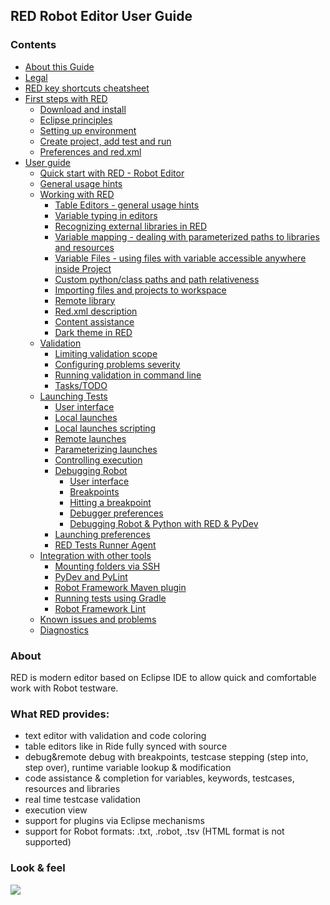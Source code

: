 <html>
<head>
<link href="PLUGINS_ROOT/org.robotframework.ide.eclipse.main.plugin.doc.user/help/style.css" rel="stylesheet" type="text/css"/>
</head>
<body>
<h2>RED Robot Editor User Guide</h2>
<h3>Contents</h3>
<ul>
<li><a href="..\about.html">About this Guide</a>
</li>
<li><a href="..\legal.html">Legal</a>
</li>
<li><a href="..\keys.html">RED key shortcuts cheatsheet</a>
</li>
<li><a href="..\first_steps\first_steps.html">First steps with RED</a>
<ul>
<li><a href="..\first_steps\download_install.html">Download and install</a>
</li>
<li><a href="..\first_steps\eclipse_principles.html">Eclipse principles</a>
</li>
<li><a href="..\first_steps\setting_up_environment.html">Setting up environment</a>
</li>
<li><a href="..\first_steps\create_run.html">Create project, add test and run</a>
</li>
<li><a href="..\first_steps\preferences_misc.html">Preferences and red.xml</a>
</li>
</ul></li>
<li><a href="..\user_guide\user_guide.html">User guide</a>
<ul>
<li><a href="..\user_guide\quick_start.html">Quick start with RED - Robot Editor</a>
</li>
<li><a href="..\user_guide\general.html">General usage hints</a>
</li>
<li><a href="..\user_guide\working_with_red.html">Working with RED</a>
<ul>
<li><a href="..\user_guide\working_with_red\table_general.html">Table Editors - general usage hints</a>
</li>
<li><a href="..\user_guide\working_with_red\variable_typing.html">Variable typing in editors</a>
</li>
<li><a href="..\user_guide\working_with_red\libs.html">Recognizing external libraries in RED</a>
</li>
<li><a href="..\user_guide\working_with_red\variable_mapping.html">Variable mapping - dealing with parameterized paths to libraries and resources</a>
</li>
<li><a href="..\user_guide\working_with_red\variable_files.html">Variable Files - using files with variable accessible anywhere inside Project</a>
</li>
<li><a href="..\user_guide\working_with_red\custom_paths_relatve.html">Custom python/class paths and path relativeness</a>
</li>
<li><a href="..\user_guide\working_with_red\importing.html">Importing files and projects to workspace</a>
</li>
<li><a href="..\user_guide\working_with_red\remote_library.html">Remote library</a>
</li>
<li><a href="..\user_guide\working_with_red\red_xml.html">Red.xml description</a>
</li>
<li><a href="..\user_guide\working_with_red\content_assist.html">Content assistance</a>
</li>
<li><a href="..\user_guide\working_with_red\dark_theme.html">Dark theme in RED</a>
</li>
</ul></li>
<li><a href="..\user_guide\validation.html">Validation</a>
<ul>
<li><a href="..\user_guide\validation\scope.html">Limiting validation scope</a>
</li>
<li><a href="..\user_guide\validation\validation_preferences.html">Configuring problems severity</a>
</li>
<li><a href="..\user_guide\validation\headless.html">Running validation in command line</a>
</li>
<li><a href="..\user_guide\validation\tasks.html">Tasks/TODO</a>
</li>
</ul></li>
<li><a href="..\user_guide\launching.html">Launching Tests</a>
<ul>
<li><a href="..\user_guide\launching\ui_elements.html">User interface</a>
</li>
<li><a href="..\user_guide\launching\local_launch.html">Local launches</a>
</li>
<li><a href="..\user_guide\launching\local_launch_scripting.html">Local launches scripting</a>
</li>
<li><a href="..\user_guide\launching\remote_launch.html">Remote launches</a>
</li>
<li><a href="..\user_guide\launching\string_substitution.html">Parameterizing launches</a>
</li>
<li><a href="..\user_guide\launching\exec_control.html">Controlling execution</a>
</li>
<li><a href="..\user_guide\launching\debug.html">Debugging Robot</a>
<ul>
<li><a href="..\user_guide\launching\debug\ui_elements.html">User interface</a>
</li>
<li><a href="..\user_guide\launching\debug\breakpoints.html">Breakpoints</a>
</li>
<li><a href="..\user_guide\launching\debug\hitting_a_breakpoint.html">Hitting a breakpoint</a>
</li>
<li><a href="..\user_guide\launching\debug\preferences.html">Debugger preferences</a>
</li>
<li><a href="..\user_guide\launching\debug\robot_python_debug.html">Debugging Robot &amp; Python with RED &amp; PyDev</a>
</li>
</ul></li>
<li><a href="..\user_guide\launching\launch_prefs.html">Launching preferences</a>
</li>
<li><a href="..\user_guide\launching\red_agent.html">RED Tests Runner Agent</a>
</li>
</ul></li>
<li><a href="..\user_guide\tools_integration.html">Integration with other tools</a>
<ul>
<li><a href="..\user_guide\tools_integration\virtual_folders.html">Mounting folders via SSH</a>
</li>
<li><a href="..\user_guide\tools_integration\red_pylint.html">PyDev and PyLint</a>
</li>
<li><a href="..\user_guide\tools_integration\maven.html">Robot Framework Maven plugin</a>
</li>
<li><a href="..\user_guide\tools_integration\gradle.html">Running tests using Gradle</a>
</li>
<li><a href="..\user_guide\tools_integration\rflint.html">Robot Framework Lint</a>
</li>
</ul></li>
<li><a href="..\user_guide\known_issues.html">Known issues and problems</a>
</li>
<li><a href="..\user_guide\diagnostics.html">Diagnostics</a>
</li>
</ul></li>
</ul>
<h3>About</h3>
<p>RED is modern editor based on Eclipse IDE to allow quick and
		comfortable work with Robot testware.</p>
<h3>What RED provides:</h3>
<ul>
<li>text editor with validation and code coloring</li>
<li>table editors like in Ride fully synced with source</li>
<li>debug&amp;remote debug with breakpoints, testcase stepping
			(step into, step over), runtime variable lookup &amp; modification</li>
<li>code assistance &amp; completion for variables, keywords,
			testcases, resources and libraries</li>
<li>real time testcase validation</li>
<li>execution view</li>
<li>support for plugins via Eclipse mechanisms</li>
<li>support for Robot formats: .txt, .robot, .tsv (HTML format is
			not supported)</li>
</ul>
<h3>Look &amp; feel</h3>
<img src="images/basic_run.gif"/></body></html>
